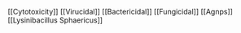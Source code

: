 [[Cytotoxicity]]
[[Virucidal]]
[[Bactericidal]]
[[Fungicidal]]
[[Agnps]]
[[Lysinibacillus Sphaericus]]
